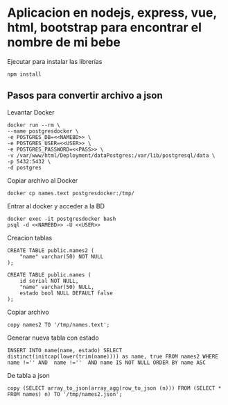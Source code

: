 # Aplicacion en nodejs, express, vue, html, bootstrap para encontrar el nombre de mi bebe

Ejecutar para instalar las librerías

```
npm install
```

## Pasos para convertir archivo a json

Levantar Docker
```
docker run --rm \
--name postgresdocker \
-e POSTGRES_DB=<<NAMEBD>> \
-e POSTGRES_USER=<<USER>> \
-e POSTGRES_PASSWORD=<<PASS>> \
-v /var/www/html/Deployment/dataPostgres:/var/lib/postgresql/data \
-p 5432:5432 \
-d postgres
```

Copiar archivo al Docker
```
docker cp names.text postgresdocker:/tmp/
```

Entrar al docker y acceder a la BD

```
docker exec -it postgresdocker bash
psql -d <<NAMEBD>> -U <<USER>>
```

Creacion tablas

```
CREATE TABLE public.names2 (
	"name" varchar(50) NOT NULL
);

CREATE TABLE public.names (
	id serial NOT NULL,
	"name" varchar(50) NULL,
	estado bool NULL DEFAULT false
);
```

Copiar archivo 
```
copy names2 TO '/tmp/names.text';
```

Generar nueva tabla con estado 
```
INSERT INTO name(name, estado) SELECT distinct(initcap(lower(trim(name)))) as name, true FROM names2 WHERE name !='' AND  name !=''  AND name IS NOT NULL ORDER BY name ASC
```

De tabla a json
```
copy (SELECT array_to_json(array_agg(row_to_json (n))) FROM (SELECT * FROM names) n) TO '/tmp/names2.json';
```